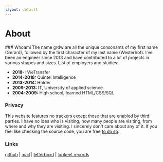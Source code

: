 ```yaml
---
layout: default
---
```


<h1 id="header">About</h1>
### Whoami
The name grdw are all the unique consonants of my first name (Gerard), followed by the first character of my last name (Westerhof). I've been an engineer since 2013 and have contributed to a lot of projects in various shapes and sizes. List of employers and studies:

- **2018-:** WeTransfer
- **2014-2018:** Quintel Intelligence
- **2013-2014:** Holder
- **2009-2013:** IT, University of applied science
- **2004-2009:** High school, learned HTML/CSS/SQL

### Privacy
This website features no trackers except those that are enabled by
third parties. I have no idea who is visiting, how many people are visiting,
from where and why they are visiting. I sincerely don't care about any
of it. If you feel like checking the source code, you are free <a href="https://github.com/grdw/grdw" target="_blank">to do so</a>.

### Links
<a target="_blank" href="https://github.com/grdw">github</a> |
<a href='mailto:gerard@grdw.nl'>mail</a> |
<a href='https://letterboxd.com/Fietsband' target='_blank'>letterboxd</a> |
<a href='https://www.discogs.com/seller/LorikeetRecords/profile' target='_blank'>lorikeet records</a>
